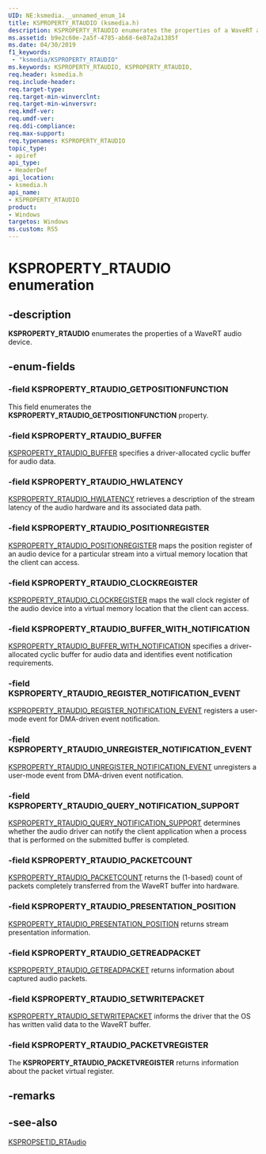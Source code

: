 ```yaml
---
UID: NE:ksmedia.__unnamed_enum_14
title: KSPROPERTY_RTAUDIO (ksmedia.h)
description: KSPROPERTY_RTAUDIO enumerates the properties of a WaveRT audio device.
ms.assetid: b9e2c60e-2a5f-4785-ab68-6e87a2a1385f
ms.date: 04/30/2019
f1_keywords:
 - "ksmedia/KSPROPERTY_RTAUDIO"
ms.keywords: KSPROPERTY_RTAUDIO, KSPROPERTY_RTAUDIO, 
req.header: ksmedia.h
req.include-header:
req.target-type:
req.target-min-winverclnt:
req.target-min-winversvr:
req.kmdf-ver:
req.umdf-ver:
req.ddi-compliance:
req.max-support:
req.typenames: KSPROPERTY_RTAUDIO
topic_type: 
- apiref
api_type: 
- HeaderDef
api_location: 
- ksmedia.h
api_name: 
- KSPROPERTY_RTAUDIO
product:
- Windows
targetos: Windows
ms.custom: RS5
---
```


# KSPROPERTY_RTAUDIO enumeration

## -description

**KSPROPERTY_RTAUDIO** enumerates the properties of a WaveRT audio device.

## -enum-fields

### -field KSPROPERTY_RTAUDIO_GETPOSITIONFUNCTION 

This field enumerates the <b>KSPROPERTY_RTAUDIO_GETPOSITIONFUNCTION</b> property.

### -field KSPROPERTY_RTAUDIO_BUFFER

<a href="https://docs.microsoft.com/windows-hardware/drivers/audio/ksproperty-rtaudio-buffer">KSPROPERTY_RTAUDIO_BUFFER</a> specifies a driver-allocated cyclic buffer for audio data.

### -field KSPROPERTY_RTAUDIO_HWLATENCY 

<a href="https://docs.microsoft.com/windows-hardware/drivers/audio/ksproperty-rtaudio-hwlatency">KSPROPERTY_RTAUDIO_HWLATENCY</a> retrieves a description of the stream latency of the audio hardware and its associated data path.

### -field KSPROPERTY_RTAUDIO_POSITIONREGISTER 

<a href="https://docs.microsoft.com/windows-hardware/drivers/audio/ksproperty-rtaudio-positionregister">KSPROPERTY_RTAUDIO_POSITIONREGISTER</a> maps the position register of an audio device for a particular stream into a virtual memory location that the client can access.

### -field KSPROPERTY_RTAUDIO_CLOCKREGISTER 

<a href="https://docs.microsoft.com/windows-hardware/drivers/audio/ksproperty-rtaudio-clockregister">KSPROPERTY_RTAUDIO_CLOCKREGISTER</a> maps the wall clock register of the audio device into a virtual memory location that the client can access.

### -field KSPROPERTY_RTAUDIO_BUFFER_WITH_NOTIFICATION

<a href="https://docs.microsoft.com/windows-hardware/drivers/audio/ksproperty-rtaudio-buffer-with-notification">KSPROPERTY_RTAUDIO_BUFFER_WITH_NOTIFICATION</a> specifies a driver-allocated cyclic buffer for audio data and identifies event notification requirements.

### -field KSPROPERTY_RTAUDIO_REGISTER_NOTIFICATION_EVENT

<a href="https://docs.microsoft.com/windows-hardware/drivers/audio/ksproperty-rtaudio-register-notification-event">KSPROPERTY_RTAUDIO_REGISTER_NOTIFICATION_EVENT</a> registers a user-mode event for DMA-driven event notification.

### -field KSPROPERTY_RTAUDIO_UNREGISTER_NOTIFICATION_EVENT

<a href="https://docs.microsoft.com/windows-hardware/drivers/audio/ksproperty-rtaudio-unregister-notification-event">KSPROPERTY_RTAUDIO_UNREGISTER_NOTIFICATION_EVENT</a> unregisters a user-mode event from DMA-driven event notification.

### -field KSPROPERTY_RTAUDIO_QUERY_NOTIFICATION_SUPPORT

<a href="https://docs.microsoft.com/windows-hardware/drivers/audio/ksproperty-rtaudio-query-notification-support">KSPROPERTY_RTAUDIO_QUERY_NOTIFICATION_SUPPORT</a> determines whether the audio driver can notify the client application when a process that is performed on the submitted buffer is completed.

### -field KSPROPERTY_RTAUDIO_PACKETCOUNT

<a href="https://docs.microsoft.com/windows-hardware/drivers/audio/ksproperty-rtaudio-packetcount">KSPROPERTY_RTAUDIO_PACKETCOUNT</a> returns the (1-based) count of packets completely transferred from the WaveRT buffer into hardware.

### -field KSPROPERTY_RTAUDIO_PRESENTATION_POSITION

<a href="https://docs.microsoft.com/windows-hardware/drivers/audio/ksproperty-rtaudio-presentation-position">KSPROPERTY_RTAUDIO_PRESENTATION_POSITION</a> returns stream presentation information.

### -field KSPROPERTY_RTAUDIO_GETREADPACKET

<a href="https://docs.microsoft.com/windows-hardware/drivers/audio/ksproperty-rtaudio-getreadpacket">KSPROPERTY_RTAUDIO_GETREADPACKET</a> returns information about captured audio packets.

### -field KSPROPERTY_RTAUDIO_SETWRITEPACKET

<a href="https://docs.microsoft.com/windows-hardware/drivers/audio/ksproperty-rtaudio-setwritepacket">KSPROPERTY_RTAUDIO_SETWRITEPACKET</a> informs the driver that the OS has written valid data to the WaveRT buffer.

### -field KSPROPERTY_RTAUDIO_PACKETVREGISTER

The <b>KSPROPERTY_RTAUDIO_PACKETVREGISTER</b> returns information about the packet virtual register.

## -remarks

## -see-also

[KSPROPSETID_RTAudio](https://docs.microsoft.com/windows-hardware/drivers/audio/kspropsetid-rtaudio)
